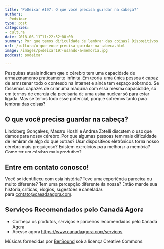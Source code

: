 ```yaml
---
title: 'PoDeixar #197: O que você precisa guardar na cabeça?'
authors:
- Podeixar
type: post
categories:
- cultura
date: 2018-06-11T11:22:52+00:00
summary: Por que temos dificuldade de lembrar das coisas? Dispositivos eletrônicos nos tornam mais preguiçosos? Afinal, o que você precisa guardar na cabeça?
url: /cultura/o-que-voce-precisa-guardar-na-cabeca.html
image: /images/podeixar197-usando-a-memoria.jpg
podcast: podeixar

---
```

Pesquisas atuais indicam que o cérebro tem uma capacidade de armazenamento praticamente infinita. Em teoria, uma única pessoa é capaz de armazenar todo o conteúdo na Internet e ainda tem espaço sobrando. Se fôssemos capazes de criar uma máquina com essa mesma capacidade, só em termos de energia ela precisaria de uma usina nuclear só para estar ligada. Mas se temos todo esse potencial, porque sofremos tanto para lembrar das coisas?

## O que você precisa guardar na cabeça?

Lindoberg Gonçalves, Masaru Hoshi e Andrea Zotelli discutem o uso que damos para nosso cérebro. Por que algumas pessoas tem mais dificuldade de lembrar de algo do que outras? Usar dispositivos eletrônicos torna nosso cérebro mais preguiçoso? Existem exercícios para melhorar a memória? Como ter um cérebro mais produtivo?



## Entre em contato conosco!

Você se identificou com esta história? Teve uma experiência parecida ou muito diferente? Tem uma percepção diferente da nossa? Então mande sua história, críticas, elogios, sugestões e caneladas para <contato@canadaagora.com>.

## Serviços Recomendados pelo Canadá Agora

  * Conheça os produtos, serviços e parceiros recomendados pelo Canadá Agora
  * Acesse agora <https://www.canadaagora.com/servicos>

Músicas fornecidas por <a href="http://www.bensound.com/" target="_blank" rel="noopener noreferrer">BenSound</a> sob a licença Creative Commons.
